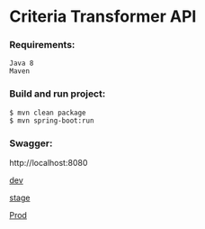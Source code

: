 # Criteria Transformer API

### Requirements:

    Java 8
    Maven

### Build and run project:

    $ mvn clean package
    $ mvn spring-boot:run
    
### Swagger:

http://localhost:8080

[dev](https://develop-transformer.dev.services.jtech.se)

[stage](https://staging-transformer.dev.services.jtech.se)

[Prod](https://transformer.dev.services.jtech.se)
